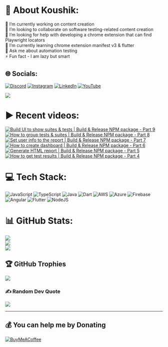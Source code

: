 # 💫 About Koushik:
🔭 I’m currently working on content creation<br>👯 I’m looking to collaborate on software testing-related content creation<br>🤝 I’m looking for help with developing a chrome extension that can find Playwright locators<br>🌱 I’m currently learning chrome extension manifest v3 & flutter<br>💬 Ask me about automation testing<br>⚡ Fun fact - I am lazy but smart


## 🌐 Socials:
[![Discord](https://img.shields.io/badge/Discord-%237289DA.svg?logo=discord&logoColor=white)](htttps://discord.gg/https://discord.gg/UunqzYFHPX) [![Instagram](https://img.shields.io/badge/Instagram-%23E4405F.svg?logo=Instagram&logoColor=white)](https://instagram.com/ortonikc) [![LinkedIn](https://img.shields.io/badge/LinkedIn-%230077B5.svg?logo=linkedin&logoColor=white)](https://linkedin.com/in/ortoni) [![YouTube](https://img.shields.io/badge/YouTube-%23FF0000.svg?logo=YouTube&logoColor=white)](https://youtube.com/@letcode) 

[![](https://visitcount.itsvg.in/api?id=ortonikc&icon=6&color=0)](https://visitcount.itsvg.in)
# ▶️ Recent videos:
<!-- BEGIN YOUTUBE-CARDS -->
[![Build UI to show suites & tests | Build & Release NPM package - Part 9](https://ytcards.demolab.com/?id=2Swiur4v_5w&title=Build+UI+to+show+suites+%26+tests+%7C+Build+%26+Release+NPM+package+-+Part+9&lang=en&timestamp=1725439090&background_color=%230d1117&title_color=%23ffffff&stats_color=%23dedede&max_title_lines=1&width=250&border_radius=5 "Build UI to show suites & tests | Build & Release NPM package - Part 9")](https://www.youtube.com/watch?v=2Swiur4v_5w)
[![How to group tests & suites | Build & Release NPM package - Part 8](https://ytcards.demolab.com/?id=faNhYdbsxGA&title=How+to+group+tests+%26+suites+%7C+Build+%26+Release+NPM+package+-+Part+8&lang=en&timestamp=1725423663&background_color=%230d1117&title_color=%23ffffff&stats_color=%23dedede&max_title_lines=1&width=250&border_radius=5 "How to group tests & suites | Build & Release NPM package - Part 8")](https://www.youtube.com/watch?v=faNhYdbsxGA)
[![Set user info to the report | Build & Release NPM package - Part 7](https://ytcards.demolab.com/?id=wakjJwRtraQ&title=Set+user+info+to+the+report+%7C+Build+%26+Release+NPM+package+-+Part+7&lang=en&timestamp=1725381980&background_color=%230d1117&title_color=%23ffffff&stats_color=%23dedede&max_title_lines=1&width=250&border_radius=5 "Set user info to the report | Build & Release NPM package - Part 7")](https://www.youtube.com/watch?v=wakjJwRtraQ)
[![How to create dashboard | Build & Release NPM package - Part 6](https://ytcards.demolab.com/?id=np3qFS05AgU&title=How+to+create+dashboard+%7C+Build+%26+Release+NPM+package+-+Part+6&lang=en&timestamp=1725350733&background_color=%230d1117&title_color=%23ffffff&stats_color=%23dedede&max_title_lines=1&width=250&border_radius=5 "How to create dashboard | Build & Release NPM package - Part 6")](https://www.youtube.com/watch?v=np3qFS05AgU)
[![Generate HTML report | Build & Release NPM package - Part 5](https://ytcards.demolab.com/?id=yZnWrzwxSWQ&title=Generate+HTML+report+%7C+Build+%26+Release+NPM+package+-+Part+5&lang=en&timestamp=1725045959&background_color=%230d1117&title_color=%23ffffff&stats_color=%23dedede&max_title_lines=1&width=250&border_radius=5 "Generate HTML report | Build & Release NPM package - Part 5")](https://www.youtube.com/watch?v=yZnWrzwxSWQ)
[![How to get test results | Build & Release NPM package - Part 4](https://ytcards.demolab.com/?id=HhlQ_M6W4EM&title=How+to+get+test+results+%7C+Build+%26+Release+NPM+package+-+Part+4&lang=en&timestamp=1725007076&background_color=%230d1117&title_color=%23ffffff&stats_color=%23dedede&max_title_lines=1&width=250&border_radius=5 "How to get test results | Build & Release NPM package - Part 4")](https://www.youtube.com/watch?v=HhlQ_M6W4EM)
<!-- END YOUTUBE-CARDS -->
# 💻 Tech Stack:
![JavaScript](https://img.shields.io/badge/javascript-%23323330.svg?style=for-the-badge&logo=javascript&logoColor=%23F7DF1E) ![TypeScript](https://img.shields.io/badge/typescript-%23007ACC.svg?style=for-the-badge&logo=typescript&logoColor=white) ![Java](https://img.shields.io/badge/java-%23ED8B00.svg?style=for-the-badge&logo=java&logoColor=white) ![Dart](https://img.shields.io/badge/dart-%230175C2.svg?style=for-the-badge&logo=dart&logoColor=white) ![AWS](https://img.shields.io/badge/AWS-%23FF9900.svg?style=for-the-badge&logo=amazon-aws&logoColor=white) ![Azure](https://img.shields.io/badge/azure-%230072C6.svg?style=for-the-badge&logo=azure-devops&logoColor=white) ![Firebase](https://img.shields.io/badge/firebase-%23039BE5.svg?style=for-the-badge&logo=firebase) ![Angular](https://img.shields.io/badge/angular-%23DD0031.svg?style=for-the-badge&logo=angular&logoColor=white) ![Flutter](https://img.shields.io/badge/Flutter-%2302569B.svg?style=for-the-badge&logo=Flutter&logoColor=white) ![NodeJS](https://img.shields.io/badge/node.js-6DA55F?style=for-the-badge&logo=node.js&logoColor=white)
# 📊 GitHub Stats:
![](https://github-readme-stats.vercel.app/api?username=ortonikc&theme=radical&hide_border=true&include_all_commits=true&count_private=true)<br/>
![](https://github-readme-streak-stats.herokuapp.com/?user=ortonikc&theme=radical&hide_border=true)<br/>
![](https://github-readme-stats.vercel.app/api/top-langs/?username=ortonikc&theme=radical&hide_border=true&include_all_commits=true&count_private=true&layout=compact)

## 🏆 GitHub Trophies
![](https://github-profile-trophy.vercel.app/?username=ortonikc&theme=discord&no-frame=false&no-bg=true&margin-w=4)

### ✍️ Random Dev Quote
![](https://quotes-github-readme.vercel.app/api?type=horizontal&theme=radical)

---
  ## 💰 You can help me by Donating
  [![BuyMeACoffee](https://img.shields.io/badge/Buy%20Me%20a%20Coffee-ffdd00?style=for-the-badge&logo=buy-me-a-coffee&logoColor=black)](https://buymeacoffee.com/letcode) 

  
<!-- Proudly created with GPRM ( https://gprm.itsvg.in ) -->
